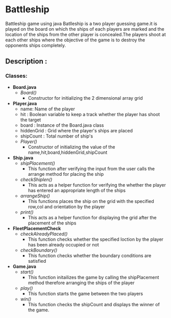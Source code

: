 # Battleship
Battleship game using java
    Batlleship is a two player guessing game.it is played on the board on which the ships of each players are marked and 
    the location of the ships from the other player is concealed.The players shoot at each other ships where the objective of 
    the game is to destroy the opponents ships completely.
## Description :

### Classes:

- **Board.java**
   - _Board()_
        - Constructor for initializing the 2 dimensional array grid 
- **Player.java**
    - name:        Name of the player 
    - hit :        Boolean variable to keep a track whether the player has shoot the target
    - board :      Instance  of the Board.java class
    - hiddenGrid : Grid where the player's ships are placed 
    - shipCount  : Total number of ship's 
    - _Player()_
        - Constructor of initializing the value of the name,hit,board,hiddenGrid,shipCount
 - **Ship.java**
     - _shipPlacement()_
          - This function after verifying the input from the user calls the arrange method for placing the ship
     - _checkShiplen()_
          - This acts as a  helper function for verifying the whether the player has entered an appropriate 
                   length of the ships
     - _arrangeShip()_
          - This functions places the ship on the grid with the specified row,col and orientation by the player
     - _print()_
          - This acts as a helper function for displaying the grid after the placement of the ships
- **FleetPlacementCheck**
     - _checkAlreadyPlaced()_
         - This function checks whether the specified loction by the player has been already occupied or not 
     - _checkBoundary()_
         - This function checks whether the boundary conditions are satisfied
- **Game.java**
     - _start()_
          - This function initailizes the game by calling the shipPlacement method therefore arranging the ships of the player 
     - _play()_
          - This function starts the game between the two players
     - _win()_
          - This function checks the shipCount and displays the winner of the game.     
